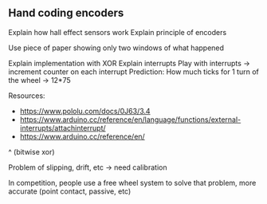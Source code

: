 ## Hand coding encoders

Explain how hall effect sensors work
Explain principle of encoders

Use piece of paper showing only two windows of what happened

Explain implementation with XOR
Explain interrupts
Play with interrupts -> increment counter on each interrupt
Prediction: How much ticks for 1 turn of the wheel -> 12*75

Resources:
- https://www.pololu.com/docs/0J63/3.4
- https://www.arduino.cc/reference/en/language/functions/external-interrupts/attachinterrupt/
- https://www.arduino.cc/reference/en/

^ (bitwise xor)

Problem of slipping, drift, etc -> need calibration




In competition, people use a free wheel system to solve that problem, more accurate (point contact, passive, etc)
